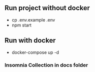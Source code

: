 ## Run project without docker

- cp .env.example .env
- npm start

## Run with docker

- docker-compose up -d

### Insomnia Collection in docs folder
